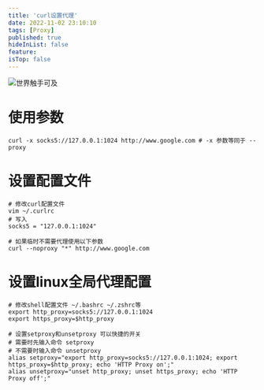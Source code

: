 ```yaml
---
title: 'curl设置代理'
date: 2022-11-02 23:10:10
tags: [Proxy]
published: true
hideInList: false
feature: 
isTop: false
---
```

![世界触手可及](https://s1.ax1x.com/2022/09/04/vofoRO.jpg)
<!-- more -->

# 使用参数
```shell
curl -x socks5://127.0.0.1:1024 http://www.google.com # -x 参数等同于 --proxy
```
# 设置配置文件

```shell
# 修改curl配置文件
vim ~/.curlrc
# 写入
socks5 = "127.0.0.1:1024"

# 如果临时不需要代理使用以下参数
curl --noproxy "*" http://www.google.com
```

# 设置linux全局代理配置

```shell
# 修改shell配置文件 ~/.bashrc ~/.zshrc等
export http_proxy=socks5://127.0.0.1:1024
export https_proxy=$http_proxy

# 设置setproxy和unsetproxy 可以快捷的开关
# 需要时先输入命令 setproxy
# 不需要时输入命令 unsetproxy
alias setproxy="export http_proxy=socks5://127.0.0.1:1024; export https_proxy=$http_proxy; echo 'HTTP Proxy on';"
alias unsetproxy="unset http_proxy; unset https_proxy; echo 'HTTP Proxy off';"
```